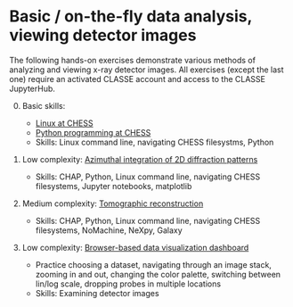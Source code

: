 # Basic / on-the-fly data analysis, viewing detector images

The following hands-on exercises demonstrate various methods of
analyzing and viewing x-ray detector images. All exercises (except the last one)
require an activated CLASSE account and access to the CLASSE
JupyterHub.

0. Basic skills:
   - [Linux at CHESS](https://github.com/RENCI-NRIG/X-CITE/blob/main/theme4/XS101/linux-exercises.md)
   - [Python programming at CHESS](https://github.com/RENCI-NRIG/X-CITE/blob/main/theme4/XS101/python-exercises.md)
   - Skills: Linux command line, navigating CHESS filesystms, Python

2. Low complexity: [Azimuthal integration of 2D diffraction
   patterns](https://github.com/CHESSComputing/CHAP-Training-Examples-Materials/tree/main/example_01)
   
   - Skills: CHAP, Python, Linux command line, navigating CHESS
     filesystems, Jupyter notebooks, matplotlib
      
3. Medium complexity: [Tomographic
   reconstruction](https://github.com/CHESSComputing/CHAP-Training-Examples-Materials/tree/main/example_02)
   
   - Skills: CHAP, Python, Linux command line, navigating CHESS
     filesystems, NoMachine, NeXpy, Galaxy
      
5. Low complexity: [Browser-based data visualization
   dashboard](http://services.nationalsciencedatafabric.org/chess/)
   
   - Practice choosing a dataset, navigating through an image stack,
     zooming in and out, changing the color palette, switching
     between lin/log scale, dropping probes in multiple locations
   - Skills: Examining detector images
